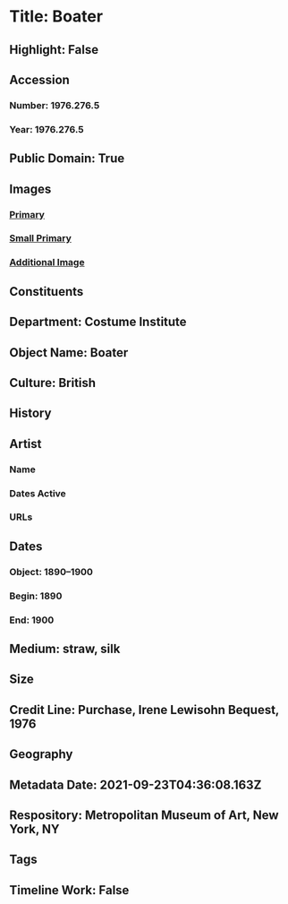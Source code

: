 # Title: Boater
## Highlight: False
## Accession
### Number: 1976.276.5
### Year: 1976.276.5
## Public Domain: True
## Images
### [Primary](https://images.metmuseum.org/CRDImages/ci/original/1976.276.5_S.jpg)
### [Small Primary](https://images.metmuseum.org/CRDImages/ci/web-large/1976.276.5_S.jpg)
### [Additional Image](https://images.metmuseum.org/CRDImages/ci/original/1976.276.5_label.jpg)
## Constituents
## Department: Costume Institute
## Object Name: Boater
## Culture: British
## History
## Artist
### Name
### Dates Active
### URLs
## Dates
### Object: 1890–1900
### Begin: 1890
### End: 1900
## Medium: straw, silk
## Size
## Credit Line: Purchase, Irene Lewisohn Bequest, 1976
## Geography
## Metadata Date: 2021-09-23T04:36:08.163Z
## Respository: Metropolitan Museum of Art, New York, NY
## Tags
## Timeline Work: False